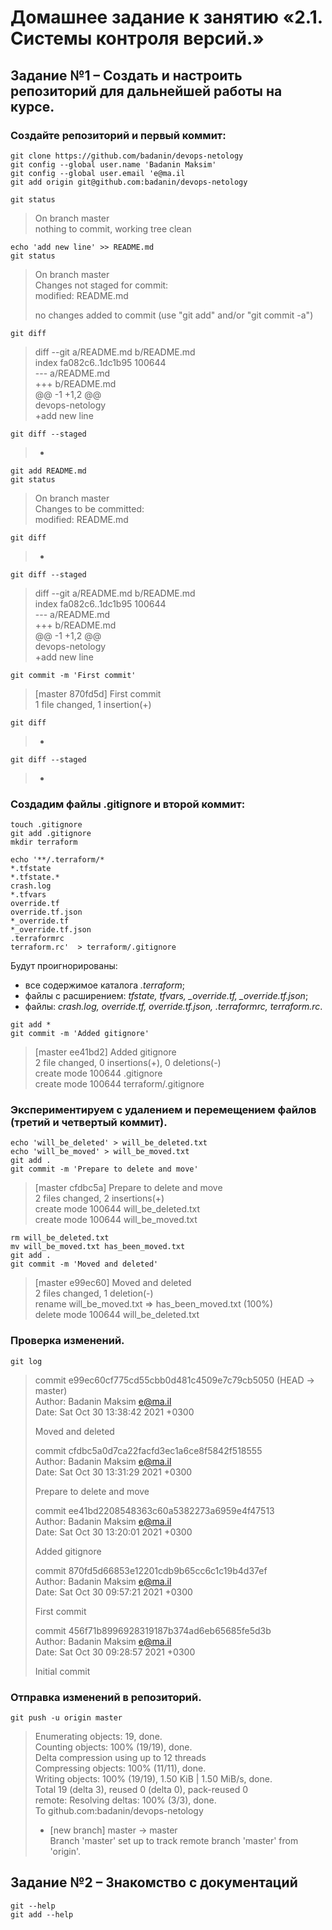# Домашнее задание к занятию «2.1. Системы контроля версий.»
## Задание №1 – Создать и настроить репозиторий для дальнейшей работы на курсе.
### Создайте репозиторий и первый коммит:

	git clone https://github.com/badanin/devops-netology 
	git config --global user.name 'Badanin Maksim'
	git config --global user.email 'e@ma.il
	git add origin git@github.com:badanin/devops-netology

	git status

>On branch master  
nothing to commit, working tree clean

	echo 'add new line' >> README.md 
	git status

>On branch master  
>Changes not staged for commit:  
>	modified:   README.md  
>  
>no changes added to commit (use "git add" and/or "git commit -a")

	git diff

>diff --git a/README.md b/README.md  
>index fa082c6..1dc1b95 100644  
>--- a/README.md  
>+++ b/README.md  
>@@ -1 +1,2 @@  
> devops-netology  
>+add new line

	git diff --staged
>  -

	git add README.md
	git status

>On branch master  
>Changes to be committed:  
>	modified:   README.md

	git diff
> -

	git diff --staged

>diff --git a/README.md b/README.md  
>index fa082c6..1dc1b95 100644  
>--- a/README.md  
>+++ b/README.md  
>@@ -1 +1,2 @@  
> devops-netology  
>+add new line

	git commit -m 'First commit'

>[master 870fd5d] First commit  
> 1 file changed, 1 insertion(+)

	git diff
> -

	git diff --staged
> -

### Создадим файлы .gitignore и второй коммит:

	touch .gitignore
	git add .gitignore
	mkdir terraform

	echo '**/.terraform/*
	*.tfstate
	*.tfstate.*
	crash.log
	*.tfvars
	override.tf
	override.tf.json
	*_override.tf
	*_override.tf.json
	.terraformrc
	terraform.rc'  > terraform/.gitignore

Будут проигнорированы:
- все содержимое каталога *.terraform*;
- файлы с расширением: *tfstate, tfvars, _override.tf, _override.tf.json*; 
- файлы: *crash.log, override.tf, override.tf.json, .terraformrc, terraform.rc*.

```
git add *
git commit -m 'Added gitignore'
```

>[master ee41bd2] Added gitignore  
> 2 file changed, 0 insertions(+), 0 deletions(-)  
> create mode 100644 .gitignore  
> create mode 100644 terraform/.gitignore

### Экспериментируем с удалением и перемещением файлов (третий и четвертый коммит).

	echo 'will_be_deleted' > will_be_deleted.txt
	echo 'will_be_moved' > will_be_moved.txt
	git add .
	git commit -m 'Prepare to delete and move'

>[master cfdbc5a] Prepare to delete and move  
> 2 files changed, 2 insertions(+)  
> create mode 100644 will_be_deleted.txt  
> create mode 100644 will_be_moved.txt

	rm will_be_deleted.txt 
	mv will_be_moved.txt has_been_moved.txt
	git add .
	git commit -m 'Moved and deleted'

>[master e99ec60] Moved and deleted  
> 2 files changed, 1 deletion(-)  
> rename will_be_moved.txt => has_been_moved.txt (100%)  
> delete mode 100644 will_be_deleted.txt


### Проверка изменений.

	git log

>commit e99ec60cf775cd55cbb0d481c4509e7c79cb5050 (HEAD -> master)  
>Author: Badanin Maksim <e@ma.il>  
>Date:   Sat Oct 30 13:38:42 2021 +0300  
>  
>    Moved and deleted  
>  
>commit cfdbc5a0d7ca22facfd3ec1a6ce8f5842f518555  
>Author: Badanin Maksim <e@ma.il>  
>Date:   Sat Oct 30 13:31:29 2021 +0300  
>  
>    Prepare to delete and move  
>  
>commit ee41bd2208548363c60a5382273a6959e4f47513  
>Author: Badanin Maksim <e@ma.il>  
>Date:   Sat Oct 30 13:20:01 2021 +0300  
>  
>    Added gitignore  
>  
>commit 870fd5d66853e12201cdb9b65cc6c1c19b4d37ef  
>Author: Badanin Maksim <e@ma.il>  
>Date:   Sat Oct 30 09:57:21 2021 +0300  
>  
>    First commit  
>  
>commit 456f71b8996928319187b374ad6eb65685fe5d3b  
>Author: Badanin Maksim <e@ma.il>  
>Date:   Sat Oct 30 09:28:57 2021 +0300  
>  
>    Initial commit

### Отправка изменений в репозиторий.

	git push -u origin master

>Enumerating objects: 19, done.  
>Counting objects: 100% (19/19), done.  
>Delta compression using up to 12 threads  
>Compressing objects: 100% (11/11), done.  
>Writing objects: 100% (19/19), 1.50 KiB | 1.50 MiB/s, done.  
>Total 19 (delta 3), reused 0 (delta 0), pack-reused 0  
>remote: Resolving deltas: 100% (3/3), done.  
>To github.com:badanin/devops-netology  
> * [new branch]      master -> master  
>Branch 'master' set up to track remote branch 'master' from 'origin'.

## Задание №2 – Знакомство с документаций

	git --help
	git add --help